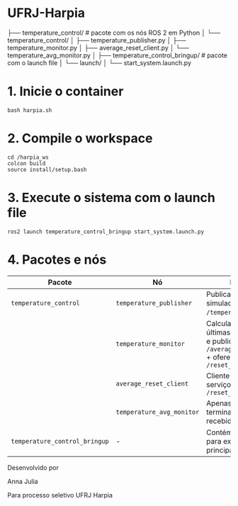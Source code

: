 # UFRJ-Harpia


├── temperature_control/              # pacote com os nós ROS 2 em Python
│   └── temperature_control/
│       ├── temperature_publisher.py
│       ├── temperature_monitor.py
│       ├── average_reset_client.py
│       └── temperature_avg_monitor.py
│
├── temperature_control_bringup/     # pacote com o launch file
│   └── launch/
│       └── start_system.launch.py


# 1. Inicie o container
   
    bash harpia.sh

# 2. Compile o workspace

    cd /harpia_ws
    colcon build
    source install/setup.bash

# 3. Execute o sistema com o launch file

    ros2 launch temperature_control_bringup start_system.launch.py 

# 4. Pacotes e nós

| Pacote                        | Nó                        | Função                                                                                                          |
| ----------------------------- | ------------------------- | --------------------------------------------------------------------------------------------------------------- |
| `temperature_control`         | `temperature_publisher`   | Publica temperatura simulada no tópico `/temperature` (2 Hz)                                                    |
|                               | `temperature_monitor`     | Calcula média das 5 últimas temperaturas e publica em `/average_temperature` + oferece serviço `/reset_average` |
|                               | `average_reset_client`    | Cliente que chama o serviço `/reset_average`                                                                    |
|                               | `temperature_avg_monitor` | Apenas imprime no terminal as médias recebidas                                                                  |
| `temperature_control_bringup` | -                         | Contém o launch file para executar os nós principais                                                            |


Desenvolvido por

Anna Julia 

Para processo seletivo UFRJ Harpia

